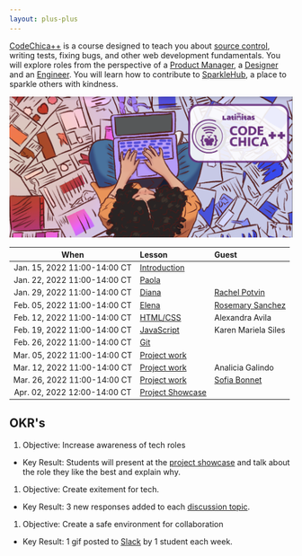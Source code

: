 ```yaml
---
layout: plus-plus
---
```


[CodeChica++](./) is a course designed to teach you about [source control](./guides/git.html#source-control),
writing tests, fixing bugs, and other web development fundamentals.
You will explore roles from the perspective of a [Product Manager](./roles/product-manager.html),
a [Designer](./roles/designer.html) and an [Engineer](./roles/software-engineer.html).
You will learn how to contribute to [SparkleHub][sparklehub],
a place to sparkle others with kindness.

![Chica Coding](/assets/images/chica-coding-plus-plus-top-view.png)

| When | Lesson | Guest |
| :---: | :--- | :--- |
|  Jan. 15, 2022 11:00-14:00 CT | [Introduction](./lessons/0x00/) | |
|  Jan. 22, 2022 11:00-14:00 CT | [Paola](./lessons/0x01/)   | |
|  Jan. 29, 2022 11:00-14:00 CT | [Diana](./lessons/0x02/)      | [Rachel Potvin](https://github.com/rachelpotvin) |
|  Feb. 05, 2022 11:00-14:00 CT | [Elena](./lessons/0x03/) | [Rosemary Sanchez](https://github.com/rrrosemaryyy) |
|  Feb. 12, 2022 11:00-14:00 CT | [HTML/CSS](./lessons/0x04/) | Alexandra Avila |
|  Feb. 19, 2022 11:00-14:00 CT | [JavaScript](./lessons/0x05/) | Karen Mariela Siles |
|  Feb. 26, 2022 11:00-14:00 CT | [Git](./lessons/0x06/) | |
|  Mar. 05, 2022 11:00-14:00 CT | [Project work](./lessons/0x07/) | |
|  Mar. 12, 2022 11:00-14:00 CT | [Project work](./lessons/0x08/) | Analicia Galindo |
|  Mar. 26, 2022 11:00-14:00 CT | [Project work](./lessons/0x09/) | [Sofia Bonnet](https://github.com/sofiatwins) |
|  Apr. 02, 2022 12:00-14:00 CT | [Project Showcase](./project.html) | |

## OKR's

1. Objective: Increase awareness of tech roles
  * Key Result: Students will present at the [project showcase][project] and talk about the role they like the best and explain why.
1. Objective: Create exitement for tech.
  * Key Result: 3 new responses added to each [discussion topic](https://github.com/CodeChica/plus-plus/discussions).
1. Objective: Create a safe environment for collaboration
  * Key Result: 1 gif posted to [Slack][slack] by 1 student each week.

[calendar]: https://calendar.google.com/calendar/u/0?cid=Y2xhc3Nyb29tMTA5OTkzMzI5MTI2NDM0MzIwNjMxQGdyb3VwLmNhbGVuZGFyLmdvb2dsZS5jb20
[project]: /plus-plus/project.html
[recordings]: https://codechica-plus-plus.slack.com/archives/C02EQF56ULW
[registration]: https://www.eventbrite.com/e/code-chica-advanced-coding-program-cohort-2-saturdays-tickets-215146768777
[slack]: ./guides/slack.html
[sparklehub]: https://github.com/CodeChica/SparkleHub-lite
[zoom]: https://zoom.us/
